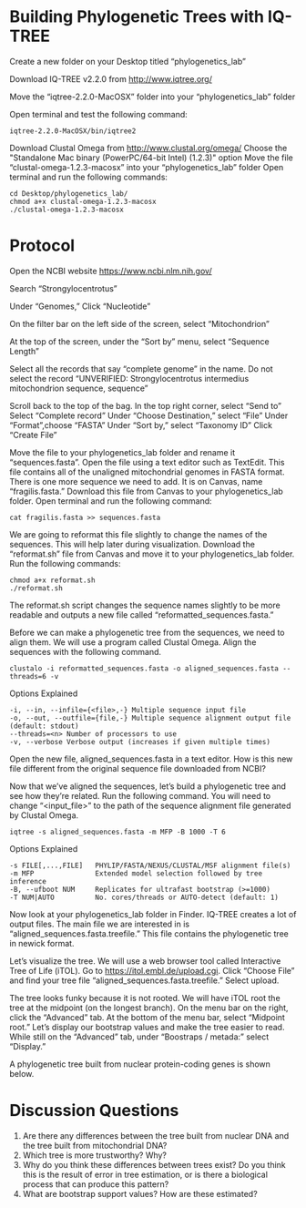 # Building Phylogenetic Trees with IQ-TREE

Create a new folder on your Desktop titled “phylogenetics_lab”

Download IQ-TREE v2.2.0 from http://www.iqtree.org/

Move the “iqtree-2.2.0-MacOSX” folder into your “phylogenetics_lab” folder

Open terminal and test the following command:

```
iqtree-2.2.0-MacOSX/bin/iqtree2
```

Download Clustal Omega from http://www.clustal.org/omega/
Choose the "Standalone Mac binary (PowerPC/64-bit Intel) (1.2.3)" option
Move the file “clustal-omega-1.2.3-macosx” into your “phylogenetics_lab” folder 
Open terminal and run the following commands:

```
cd Desktop/phylogenetics_lab/
chmod a+x clustal-omega-1.2.3-macosx
./clustal-omega-1.2.3-macosx
```

# Protocol
Open the NCBI website https://www.ncbi.nlm.nih.gov/

Search “Strongylocentrotus” 

Under “Genomes,” Click “Nucleotide”

On the filter bar on the left side of the screen, select “Mitochondrion”

At the top of the screen, under the “Sort by” menu, select “Sequence Length”

Select all the records that say “complete genome” in the name. Do not select the record “UNVERIFIED: Strongylocentrotus intermedius mitochondrion sequence, sequence”

Scroll back to the top of the bag. In the top right corner, select “Send to”
  Select “Complete record”
  Under “Choose Destination,” select  “File”
  Under “Format”,choose “FASTA”
  Under “Sort by,” select “Taxonomy ID” 
  Click “Create File”

Move the file to your phylogenetics_lab folder and rename it “sequences.fasta”. Open the file using a text editor such as TextEdit. This file contains all of the unaligned mitochondrial genomes in FASTA format. There is one more sequence we need to add. It is on Canvas, name “fragilis.fasta.” Download this file from Canvas to your phylogenetics_lab folder. Open terminal and run the following command:

```
cat fragilis.fasta >> sequences.fasta
```

We are going to reformat this file slightly to change the names of the sequences. This will help later during visualization. Download the “reformat.sh” file from Canvas and move it to your phylogenetics_lab folder. Run the following commands:

```
chmod a+x reformat.sh
./reformat.sh 
```

The reformat.sh script changes the sequence names slightly to be more readable and outputs a new file called “reformatted_sequences.fasta.”

Before we can make a phylogenetic tree from the sequences, we need to align them. We will use a program called Clustal Omega. Align the sequences with the following command. 

```
clustalo -i reformatted_sequences.fasta -o aligned_sequences.fasta --threads=6 -v
```

Options Explained
```
-i, --in, --infile={<file>,-} Multiple sequence input file
-o, --out, --outfile={file,-} Multiple sequence alignment output file (default: stdout)
--threads=<n> Number of processors to use
-v, --verbose Verbose output (increases if given multiple times)
```

Open the new file, aligned_sequences.fasta in a text editor. How is this new file different from the original sequence file downloaded from NCBI?

Now that we’ve aligned the sequences, let’s build a phylogenetic tree and see how they’re related. Run the following command. You will need to change “<input_file>” to the path of the sequence alignment file generated by Clustal Omega. 

```
iqtree -s aligned_sequences.fasta -m MFP -B 1000 -T 6
```

Options Explained
```
-s FILE[,...,FILE]   PHYLIP/FASTA/NEXUS/CLUSTAL/MSF alignment file(s)
-m MFP               Extended model selection followed by tree inference
-B, --ufboot NUM     Replicates for ultrafast bootstrap (>=1000)
-T NUM|AUTO          No. cores/threads or AUTO-detect (default: 1)
```

Now look at your phylogenetics_lab folder in Finder. IQ-TREE creates a lot of output files. The main file we are interested in is “aligned_sequences.fasta.treefile.” This file contains the phylogenetic tree in newick format. 

Let’s visualize the tree. We will use a web browser tool called Interactive Tree of Life (iTOL). Go to https://itol.embl.de/upload.cgi. Click “Choose File” and find your tree file “aligned_sequences.fasta.treefile.” Select upload.

The tree looks funky because it is not rooted. We will have iTOL root the tree at the midpoint (on the longest branch). On the menu bar on the right, click the “Advanced” tab. At the bottom of the menu bar, select “Midpoint root.” Let’s display our bootstrap values and make the tree easier to read. While still on the “Advanced” tab, under “Boostraps / metada:” select “Display.” 

A phylogenetic tree built from nuclear protein-coding genes is shown below. 

# Discussion Questions
1)	Are there any differences between the tree built from nuclear DNA and the tree built from mitochondrial DNA? 
2)	Which tree is more trustworthy? Why?
3)	Why do you think these differences between trees exist? Do you think this is the result of error in tree estimation, or is there a biological process that can produce this pattern?
4)	What are bootstrap support values? How are these estimated?

